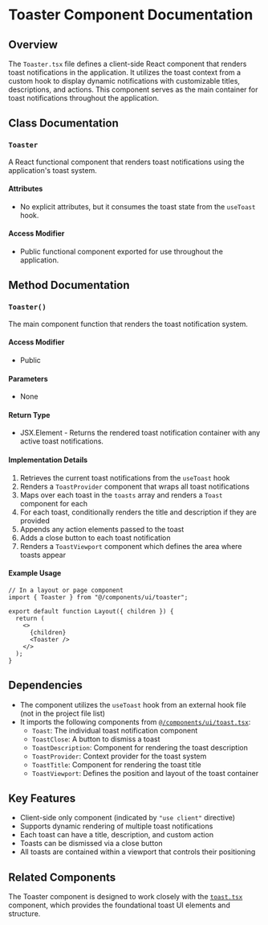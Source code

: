# Toaster Component Documentation

## Overview
The `Toaster.tsx` file defines a client-side React component that renders toast notifications in the application. It utilizes the toast context from a custom hook to display dynamic notifications with customizable titles, descriptions, and actions. This component serves as the main container for toast notifications throughout the application.

## Class Documentation

### `Toaster`
A React functional component that renders toast notifications using the application's toast system.

#### Attributes
- No explicit attributes, but it consumes the toast state from the `useToast` hook.

#### Access Modifier
- Public functional component exported for use throughout the application.

## Method Documentation

### `Toaster()`
The main component function that renders the toast notification system.

#### Access Modifier
- Public

#### Parameters
- None

#### Return Type
- JSX.Element - Returns the rendered toast notification container with any active toast notifications.

#### Implementation Details
1. Retrieves the current toast notifications from the `useToast` hook
2. Renders a `ToastProvider` component that wraps all toast notifications
3. Maps over each toast in the `toasts` array and renders a `Toast` component for each
4. For each toast, conditionally renders the title and description if they are provided
5. Appends any action elements passed to the toast
6. Adds a close button to each toast notification
7. Renders a `ToastViewport` component which defines the area where toasts appear

#### Example Usage
```tsx
// In a layout or page component
import { Toaster } from "@/components/ui/toaster";

export default function Layout({ children }) {
  return (
    <>
      {children}
      <Toaster />
    </>
  );
}
```

## Dependencies
- The component utilizes the `useToast` hook from an external hook file (not in the project file list)
- It imports the following components from [`@/components/ui/toast.tsx`](./toast.md):
  - `Toast`: The individual toast notification component
  - `ToastClose`: A button to dismiss a toast
  - `ToastDescription`: Component for rendering the toast description
  - `ToastProvider`: Context provider for the toast system
  - `ToastTitle`: Component for rendering the toast title
  - `ToastViewport`: Defines the position and layout of the toast container

## Key Features
- Client-side only component (indicated by `"use client"` directive)
- Supports dynamic rendering of multiple toast notifications
- Each toast can have a title, description, and custom action
- Toasts can be dismissed via a close button
- All toasts are contained within a viewport that controls their positioning

## Related Components
The Toaster component is designed to work closely with the [`toast.tsx`](./toast.md) component, which provides the foundational toast UI elements and structure.